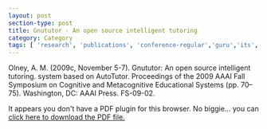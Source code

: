 ```yaml
---
layout: post
section-type: post
title: Gnututor - An open source intelligent tutoring
category: Category
tags: [ 'research', 'publications', 'conference-regular','guru','its','education' ]
---
```

Olney, A. M. (2009c, November 5-7). Gnututor: An open source intelligent tutoring. system based on AutoTutor. Proceedings of the 2009 AAAI Fall Symposium on Cognitive and Metacognitive Educational Systems (pp. 70–75). Washington, DC: AAAI Press. FS-09-02. 

<object data="https://umdrive.memphis.edu/aolney/public/publications/olney_mces_09.pdf" type="application/pdf" width="100%" height="600px">
 
  <p>It appears you don't have a PDF plugin for this browser.
  No biggie... you can <a href="https://umdrive.memphis.edu/aolney/public/publications/olney_mces_09.pdf">click here to
  download the PDF file.</a></p>
  
</object>
